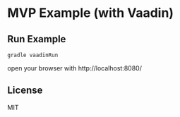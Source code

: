 # MVP Example (with Vaadin)

## Run Example
    gradle vaadinRun

open your browser with
    http://localhost:8080/

## License
MIT
